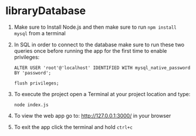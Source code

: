 # libraryDatabase

1. Make sure to Install Node.js and then make sure to run ```npm install mysql``` from a terminal
2. In SQL in order to connect to the database make sure to run these two queries once before running the app for the first time to enable privileges:

   ```ALTER USER 'root'@'localhost' IDENTIFIED WITH mysql_native_password BY 'password';```
   
   ```flush privileges;```
   
3. To execute the project open a Terminal at your project location and type:
   
   ```node index.js``` 
   
4. To view the web app go to: http://127.0.0.1:3000/ in your browser

5. To exit the app click the terminal and hold ```ctrl+c```
